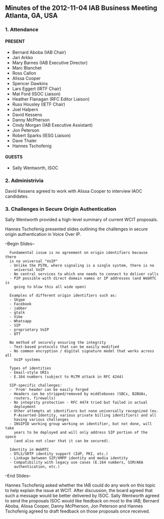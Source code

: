 
Minutes of the 2012-11-04 IAB Business Meeting 
Atlanta, GA, USA
----------------------------------------------------------------


### 1. Attendance


#### PRESENT


* Bernard Aboba (IAB Chair)
* Jari Arkko
* Mary Barnes (IAB Executive Director)
* Marc Blanchet
* Ross Callon
* Alissa Cooper
* Spencer Dawkins
* Lars Eggert (IRTF Chair)
* Mat Ford (ISOC Liaison)
* Heather Flanagan (RFC Editor Liaison)
* Russ Housley (IETF Chair)
* Joel Halpern
* David Kessens
* Danny McPherson
* Cindy Morgan (IAB Executive Assistant)
* Jon Peterson
* Robert Sparks (IESG Liaison)
* Dave Thaler
* Hannes Tschofenig


#### GUESTS


* Sally Wentworth, ISOC


### 2. Administrivia


David Kessens agreed to work with Alissa Cooper to interview IAOC candidates.


### 3. Challenges in Secure Origin Authentication


Sally Wentworth provided a high-level summary of current WCIT proposals.


Hannes Tschofenig presented slides outlining the challenges in secure origin authentication in Voice Over IP.


–Begin Slides–



```
  Fundamental issue is no agreement on origin identifiers because there 
  is no universal "VoIP" 
  - Unlike the PSTN, where signaling is a single system, there is no 
    universal VoIP
  - No central services to which one needs to connect to deliver calls
  - P2P possible with direct domain names or IP addresses (and WebRTC is 
    going to blow this all wide open)

  Examples of different origin identifiers such as: 
  - Skype
  - Facebook
  - jabber
  - gtalk
  - Vibe
  - Whatsapp
  - SIP
  - proprietary VoIP
  - OTT

  No method of securely ensuring the integrity
  - Text-based protocols that can be easily modified
  - No common encryption / digital signature model that works across all 
    VoIP systems

  Types of identities
  - Email-style URIs
  - E.164 numbers (subject to MiTM attack in RFC 4244)

  SIP-specific challenges:
  - 'From' header can be easily forged
  - Headers can be stripped/removed by middleboxes (SBCs, B2BUAs, 
    routers, firewalls)
  - No integrity protection - RFC 4474 tried but failed in actual 
    deployment
  - Other attempts at identifiers but none universally recognized (ex. 
    P-Asserted-Identity, various private billing identifiers) and all 
    having various challenges
  - INSIPID working group working on identifier, but not done, will take 
    years to be deployed and will only address SIP portion of the space 
    (and also not clear that it can be secured).

  Identity in WebRTC
  - DTLS/SRTP identity support (IdP, PKI, etc.)
  - Linkage between SIP/XMPP identity and media identity
  - Compatibility with legacy use cases (E.164 numbers, SIM/AKA 
    authentication, etc.)
```

–End Slides–


Hannes Tschofenig asked whether the IAB could do any work on this topic to help explain the issue at WCIT. After discussion, the board agreed that such a message would be better delivered by ISOC. Sally Wentworth agreed to send the proposals ISOC would like feedback on most to the IAB; Bernard Aboba, Alissa Cooper, Danny McPherson, Jon Peterson and Hannes Tschofenig agreed to draft feedback on those proposals once received.


